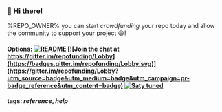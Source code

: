 ### :wave: Hi there!
%REPO_OWNER% you can start _crowdfunding_ your repo today and allow the community to support your project :smile:! 
#### Options: [![README](https://img.shields.io/badge/more%20info-readme-yelow.svg)](https://github.com/gbrian/repofunding/blob/master/README.md) [![Join the chat at https://gitter.im/repofunding/Lobby](https://badges.gitter.im/repofunding/Lobby.svg)](https://gitter.im/repofunding/Lobby?utm_source=badge&utm_medium=badge&utm_campaign=pr-badge_reference&utm_content=badge) [![Saty tuned](https://img.shields.io/badge/repofunding%20news-subscribe-blue.svg)](https://github.com/gbrian/repofunding/issues/5)

#### tags: _reference_, _help_

